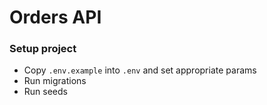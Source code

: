 # Orders API

### Setup project

* Copy `.env.example` into `.env` and set appropriate params
* Run migrations 
* Run seeds

